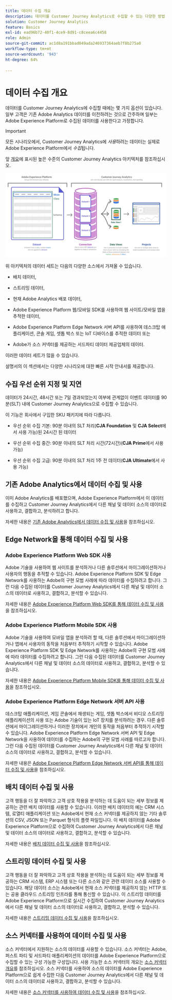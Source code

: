 ```yaml
---
title: 데이터 수집 개요
description: 데이터를 Customer Journey Analytics로 수집할 수 있는 다양한 방법 이해
solution: Customer Journey Analytics
feature: Basics
exl-id: ead96b72-40f1-4ce9-8d91-c8ceea6c4458
role: Admin
source-git-commit: ac1d8a191bbad049ada246937364aeb7f8b275a0
workflow-type: tm+mt
source-wordcount: '943'
ht-degree: 64%

---
```


# 데이터 수집 개요

데이터를 Customer Journey Analytics에 수집할 때에는 몇 가지 옵션이 있습니다. 일부 고객은 기존 Adobe Analytics 데이터를 이전하려는 것으로 간주하며 일부는 Adobe Experience Platform로 수집된 데이터를 사용한다고 가정합니다.

>[!IMPORTANT]
>
>모든 시나리오에서, Customer Journey Analytics에 _사용_&#x200B;하려는 데이터는 실제로 Adobe Experience Platform에서 _수집_&#x200B;됩니다.

앞 [개요](https://experienceleague.adobe.com/docs/analytics-platform/using/cja-overview/cja-overview.html?lang=ko-KR)에 표시된 높은 수준의 Customer Journey Analytics 아키텍처를 참조하십시오.

![이 섹션에 설명된 Customer Journey Analytics 아키텍처](./assets/cja-architecture.png)

위 아키텍처의 데이터 세트는 다음의 다양한 소스에서 가져올 수 있습니다.

- 배치 데이터,

- 스트리밍 데이터,

- 현재 Adobe Analytics 배포 데이터,

- Adobe Experience Platform 웹/모바일 SDK를 사용하여 웹 사이트/모바일 앱을 추적한 데이터,

- Adobe Experience Platform Edge Network 서버 API를 사용하여 데스크탑 애플리케이션, 콘솔 게임, 셋톱 박스 또는 IoT 디바이스를 추적한 데이터 또는

- Adobe가 소스 커넥터를 제공하는 서드파티 데이터 제공업체의 데이터.

이러한 데이터 세트가 많을 수 있습니다.

설명서의 이 섹션에서는 다양한 시나리오에 대한 빠른 시작 안내서를 제공합니다.

## 수집 우선 순위 지정 및 지연

데이터가 24시간, 48시간 또는 7일 경과되었는지 여부에 관계없이 이벤트 데이터를 90분(SLT) 내에 Customer Journey Analytics으로 수집할 수 있습니다.

이 기능은 회사에서 구입한 SKU 패키지에 따라 다릅니다.

- 우선 순위 수집 기본: 90분 이내의 SLT 처리(**CJA Foundation** 및 **CJA Select**&#x200B;에서 사용 가능)된 24시간 된 데이터

- 우선 순위 수집 중간: 90분 이내의 SLT 처리 시간(72시간)(**CJA Prime**&#x200B;에서 사용 가능)

- 우선 순위 수집 고급: 90분 이내의 SLT 처리 1주 전 데이터(**CJA Ultimate**&#x200B;에서 사용 가능)

## 기존 Adobe Analytics에서 데이터 수집 및 사용

이미 Adobe Analytics를 배포했으며, Adobe Experience Platform에서 이 데이터를 수집하고 Customer Journey Analytics에서 다른 채널 및 데이터 소스의 데이터로 사용하고, 결합하고, 분석하려고 합니다.

자세한 내용은 [기존 Adobe Analytics에서 데이터 수집 및 사용](./analytics.md)을 참조하십시오.


## Edge Network을 통해 데이터 수집 및 사용

### Adobe Experience Platform Web SDK 사용

Adobe 기술을 사용하여 웹 사이트를 분석하거나 다른 솔루션에서 마이그레이션하거나 사용자의 행동을 추적할 수 있습니다. Adobe Experience Platform SDK 및 Edge Network를 사용하는 Adobe의 구현 모범 사례에 따라 데이터를 수집하려고 합니다. 그런 다음 수집된 데이터를 Customer Journey Analytics에서 다른 채널 및 데이터 소스의 데이터로 사용하고, 결합하고, 분석할 수 있습니다.

자세한 내용은 [Adobe Experience Platform Web SDK를 통해 데이터 수집 및 사용](./aepwebsdk.md)을 참조하십시오.

### Adobe Experience Platform Mobile SDK 사용

Adobe 기술을 사용하여 모바일 앱을 분석하려 할 때, 다른 솔루션에서 마이그레이션하거나 앱에서 사용자의 동작을 처음부터 추적하기 시작할 수 있습니다. Adobe Experience Platform SDK 및 Edge Network를 사용하는 Adobe의 구현 모범 사례에 따라 데이터를 수집하려고 합니다. 그런 다음 수집된 데이터를 Customer Journey Analytics에서 다른 채널 및 데이터 소스의 데이터로 사용하고, 결합하고, 분석할 수 있습니다.

자세한 내용은 [Adobe Experience Platform Mobile SDK를 통해 데이터 수집 및 사용](./aepmobilesdk.md)을 참조하십시오.

### Adobe Experience Platform Edge Network 서버 API 사용

데스크탑 애플리케이션, 게임 콘솔에서 재생되는 게임, 셋톱 박스에서 비디오 스트리밍 애플리케이션의 사용 또는 Adobe 기술이 있는 IoT 장치를 분석하려는 경우. 다른 솔루션에서 마이그레이션하거나 이러한 장치에서 개인의 동작을 처음부터 추적하기 시작할 수 있습니다. Adobe Experience Platform Edge Network 서버 API 및 Edge Network을 사용하여 데이터를 수집하는 Adobe의 구현 모범 사례를 따르고자 합니다. 그런 다음 수집된 데이터를 Customer Journey Analytics에서 다른 채널 및 데이터 소스의 데이터로 사용하고, 결합하고, 분석할 수 있습니다.

자세한 내용은 [Adobe Experience Platform Edge Network 서버 API를 통해 데이터 수집 및 사용](./serverapi.md)을 참조하십시오.

## 배치 데이터 수집 및 사용

고객 행동을 더 잘 파악하고 고객 상호 작용을 분석하는 데 도움이 되는 세부 정보를 제공하는 관련 배치 데이터를 사용할 수 있습니다. 이러한 배치 데이터의 예는 CRM 시스템, 로열티 애플리케이션 또는 Adobe에서 현재 소스 커넥터를 제공하지 않는 기타 솔루션의 CSV, JSON 또는 Parquet 형식의 플랫 파일입니다. 이 배치 데이터를 Adobe Experience Platform으로 수집하여 Customer Journey Analytics에서 다른 채널 및 데이터 소스의 데이터로 사용하고, 결합하고, 분석할 수 있습니다.

자세한 내용은 [배치 데이터 수집 및 사용](./batch.md)을 참조하십시오.

## 스트리밍 데이터 수집 및 사용

고객 행동을 더 잘 파악하고 고객 상호 작용을 분석하는 데 도움이 되는 세부 정보를 제공하는 CRM 시스템, ERP 시스템 또는 다른 소스와 같은 관련 데이터 소스를 사용할 수 있습니다. 해당 데이터 소스는 Adobe에서 현재 소스 커넥터를 제공하지 않는 HTTP 또는 공용 클라우드 스트리밍 인프라를 통해 통신할 수 있습니다. 이 스트리밍 데이터를 Adobe Experience Platform으로 실시간 수집하여 Customer Journey Analytics에서 다른 채널 및 데이터 소스의 데이터로 사용하고, 결합하고, 분석할 수 있습니다.

자세한 내용은 [스트리밍 데이터 수집 및 사용](./streaming.md)을 참조하십시오.

## 소스 커넥터를 사용하여 데이터 수집 및 사용

소스 커넥터에서 지원하는 소스의 데이터를 사용할 수 있습니다. 소스 커넥터는 Adobe, 퍼스트 파티 및 서드파티 애플리케이션의 데이터를 Adobe Experience Platform으로 수집할 수 있는 구성 가능한 구성입니다. 사용 가능한 소스 커넥터의 개요는 [소스 커넥터 개요](https://experienceleague.adobe.com/docs/experience-platform/sources/home.html?lang=ko)를 참조하십시오. 소스 커넥터를 사용하여 소스의 데이터를 Adobe Experience Platform으로 쉽게 수집한 다음 Customer Journey Analytics에서 다른 채널 및 데이터 소스의 데이터로 사용하고, 결합하고, 분석할 수 있습니다.

자세한 내용은 [소스 커넥터를 사용하여 데이터 수집 및 사용](./sources.md)을 참조하십시오.

